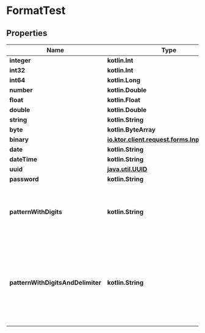 
# FormatTest

## Properties
Name | Type | Description | Notes
------------ | ------------- | ------------- | -------------
**integer** | **kotlin.Int** |  |  [optional]
**int32** | **kotlin.Int** |  |  [optional]
**int64** | **kotlin.Long** |  |  [optional]
**number** | **kotlin.Double** |  | 
**float** | **kotlin.Float** |  |  [optional]
**double** | **kotlin.Double** |  |  [optional]
**string** | **kotlin.String** |  |  [optional]
**byte** | **kotlin.ByteArray** |  | 
**binary** | [**io.ktor.client.request.forms.InputProvider**](io.ktor.client.request.forms.InputProvider.md) |  |  [optional]
**date** | **kotlin.String** |  | 
**dateTime** | **kotlin.String** |  |  [optional]
**uuid** | [**java.util.UUID**](java.util.UUID.md) |  |  [optional]
**password** | **kotlin.String** |  | 
**patternWithDigits** | **kotlin.String** | A string that is a 10 digit number. Can have leading zeros. |  [optional]
**patternWithDigitsAndDelimiter** | **kotlin.String** | A string starting with &#39;image_&#39; (case insensitive) and one to three digits following i.e. Image_01. |  [optional]



